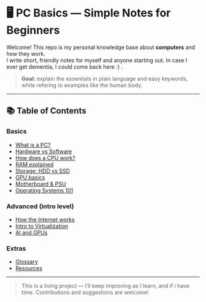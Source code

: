 # 🖥️ PC Basics — Simple Notes for Beginners

Welcome! This repo is my personal knowledge base about **computers** and how they work.  
I write short, friendly notes for myself and anyone starting out. In case I ever get dementia, I could come back here :) .

> **Goal:** explain the essentials in plain language and easy keywords, while refering to examples like the human body.

---

## 📚 Table of Contents

### Basics
- [What is a PC?](basics/what-is-a-pc.md)
- [Hardware vs Software](basics/hardware-vs-software.md)
- [How does a CPU work?](basics/how-does-cpu-work.md)
- [RAM explained](basics/ram-explained.md)
- [Storage: HDD vs SSD](basics/storage-hdd-vs-ssd.md)
- [GPU basics](basics/gpu-basics.md)
- [Motherboard & PSU](basics/motherboard-and-psu.md)
- [Operating Systems 101](basics/operating-systems.md)

### Advanced (intro level)
- [How the Internet works](advanced/how-internet-works.md)
- [Intro to Virtualization](advanced/intro-to-virtualization.md)
- [AI and GPUs](advanced/ai-and-gpus.md)

### Extras
- [Glossary](extras/glossary.md)
- [Resources](extras/resources.md)

---



> This is a living project — I’ll keep improving as I learn, and if i have time. Contributions and suggestions are welcome!
